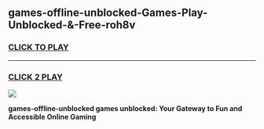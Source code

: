
## games-offline-unblocked-Games-Play-Unblocked-&-Free-roh8v
<h3>
<a href="https://premium76.site?title=games-offline-unblocked&ref=24A">CLICK TO PLAY</a></h3>
<hr>

<h3>
<a href="https://premium76.site?title=games-offline-unblocked&ref=24A">CLICK 2 PLAY</a>
  
</h3>

<a href="https://premium76.site?title=games-offline-unblocked&ref=24A"><img src="https://clearcache.store/games.png"></a>


**games-offline-unblocked games unblocked: Your Gateway to Fun and Accessible Online Gaming**
